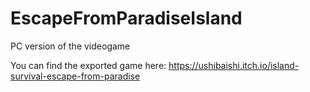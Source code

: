 # EscapeFromParadiseIsland
PC version of the videogame

You can find the exported game here: https://ushibaishi.itch.io/island-survival-escape-from-paradise

